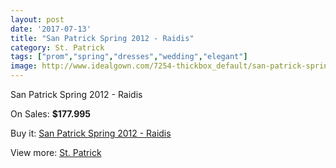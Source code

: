 ```yaml
---
layout: post
date: '2017-07-13'
title: "San Patrick Spring 2012 - Raidis"
category: St. Patrick
tags: ["prom","spring","dresses","wedding","elegant"]
image: http://www.idealgown.com/7254-thickbox_default/san-patrick-spring-2012-raidis.jpg
---
```

San Patrick Spring 2012 - Raidis

On Sales: **$177.995**
<a href="https://www.idealgown.com/en/st-patrick/3071-san-patrick-spring-2012-raidis.html"><amp-img layout="responsive" width="600" height="600" src="//www.idealgown.com/7254-thickbox_default/san-patrick-spring-2012-raidis.jpg" alt="San Patrick Spring 2012 - Raidis 0" /></a>
<a href="https://www.idealgown.com/en/st-patrick/3071-san-patrick-spring-2012-raidis.html"><amp-img layout="responsive" width="600" height="600" src="//www.idealgown.com/7256-thickbox_default/san-patrick-spring-2012-raidis.jpg" alt="San Patrick Spring 2012 - Raidis 1" /></a>
<a href="https://www.idealgown.com/en/st-patrick/3071-san-patrick-spring-2012-raidis.html"><amp-img layout="responsive" width="600" height="600" src="//www.idealgown.com/7255-thickbox_default/san-patrick-spring-2012-raidis.jpg" alt="San Patrick Spring 2012 - Raidis 2" /></a>

Buy it: [San Patrick Spring 2012 - Raidis](https://www.idealgown.com/en/st-patrick/3071-san-patrick-spring-2012-raidis.html "San Patrick Spring 2012 - Raidis")

View more: [St. Patrick](https://www.idealgown.com/en/36-st-patrick "St. Patrick")